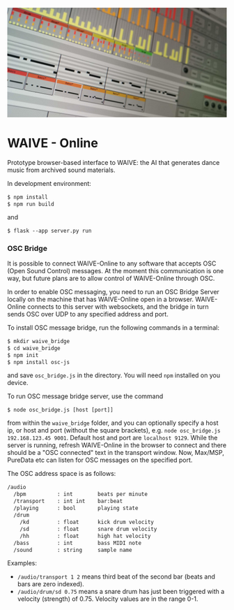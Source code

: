 ![WAIVE-Online Banner](docs/header.jpg)

# WAIVE - Online

Prototype browser-based interface to WAIVE: the AI that generates dance music from archived sound materials.

In development environment:
```
$ npm install
$ npm run build
```
and
```
$ flask --app server.py run
```

### OSC Bridge
It is possible to connect WAIVE-Online to any software that accepts OSC (Open Sound Control) messages.
At the moment this communication is one way, but future plans are to allow control of WAIVE-Online through OSC.

In order to enable OSC messaging, you need to run an OSC Bridge Server locally on the machine that has WAIVE-Online open in a browser.
WAIVE-Online connects to this server with websockets, and the bridge in turn sends OSC over UDP to any specified address and port.

To install OSC message bridge, run the following commands in a terminal:
```
$ mkdir waive_bridge
$ cd waive_bridge
$ npm init
$ npm install osc-js
```
and save `osc_bridge.js` in the directory.
You will need `npm` installed on you device.

To run OSC message bridge server, use the command
```
$ node osc_bridge.js [host [port]]
```
from within the `waive_bridge` folder, and you can optionally specify a host ip, or host and port (without the square brackets), e.g. `node osc_bridge.js 192.168.123.45 9001`.
Default host and port are `localhost 9129`.
While the server is running, refresh WAIVE-Online in the browser to connect and there should be a "OSC connected" text in the transport window.
Now, Max/MSP, PureData etc can listen for OSC messages on the specified port.

The OSC address space is as follows:
```
/audio
  /bpm          : int        beats per minute
  /transport    : int int    bar:beat
  /playing      : bool       playing state
  /drum
    /kd         : float      kick drum velocity
    /sd         : float      snare drum velocity
    /hh         : float      high hat velocity
  /bass         : int        bass MIDI note
  /sound        : string     sample name
```
Examples:
- `/audio/transport 1 2` means third beat of the second bar (beats and bars are zero indexed).
- `/audio/drum/sd 0.75` means a snare drum has just been triggered with a velocity (strength) of 0.75.
Velocity values are in the range 0-1.
